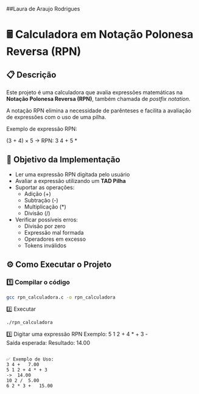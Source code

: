 ##Laura de Araujo Rodrigues

# 🖩 Calculadora em Notação Polonesa Reversa (RPN)

## 📋 Descrição

Este projeto é uma calculadora que avalia expressões matemáticas na **Notação Polonesa Reversa (RPN)**, também chamada de _postfix notation_.

A notação RPN elimina a necessidade de parênteses e facilita a avaliação de expressões com o uso de uma pilha.

Exemplo de expressão RPN:

(3 + 4) × 5
→ RPN: 3 4 + 5 *

## 🎯 Objetivo da Implementação

- Ler uma expressão RPN digitada pelo usuário
- Avaliar a expressão utilizando um **TAD Pilha**
- Suportar as operações:
    - Adição (+)
    - Subtração (-)
    - Multiplicação (*)
    - Divisão (/)
- Verificar possíveis erros:
    - Divisão por zero
    - Expressão mal formada
    - Operadores em excesso
    - Tokens inválidos

## ⚙️ Como Executar o Projeto

### 1️⃣ Compilar o código

```bash
gcc rpn_calculadora.c -o rpn_calculadora
 ```
2️⃣ Executar
```
./rpn_calculadora
````

3️⃣ Digitar uma expressão RPN
Exemplo:
5 1 2 + 4 * + 3 -  
Saída esperada:
Resultado: 14.00
`````

✅ Exemplo de Uso:
3 4 +	7.00
5 1 2 + 4 * + 3
->	14.00
10 2 /	5.00
6 2 * 3 +	15.00




